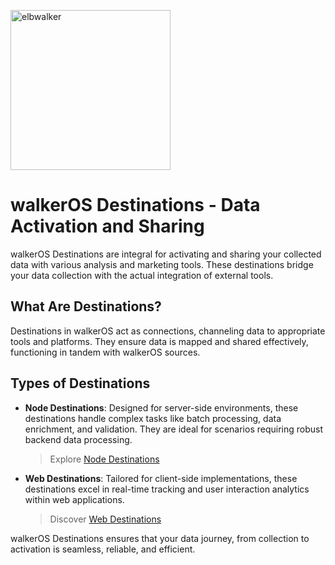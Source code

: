 <p align="left">
  <a href="https://elbwalker.com">
    <img title="elbwalker" src='https://www.elbwalker.com/img/elbwalker_logo.png' width="256px"/>
  </a>
</p>

# walkerOS Destinations - Data Activation and Sharing

walkerOS Destinations are integral for activating and sharing your collected
data with various analysis and marketing tools. These destinations bridge your
data collection with the actual integration of external tools.

## What Are Destinations?

Destinations in walkerOS act as connections, channeling data to appropriate
tools and platforms. They ensure data is mapped and shared effectively,
functioning in tandem with walkerOS sources.

## Types of Destinations

- **Node Destinations**: Designed for server-side environments, these
  destinations handle complex tasks like batch processing, data enrichment, and
  validation. They are ideal for scenarios requiring robust backend data
  processing.

  > Explore
  > [Node Destinations](https://www.elbwalker.com/docs/destinations/node/)

- **Web Destinations**: Tailored for client-side implementations, these
  destinations excel in real-time tracking and user interaction analytics within
  web applications.

  > Discover
  > [Web Destinations](https://www.elbwalker.com/docs/destinations/web/)

walkerOS Destinations ensures that your data journey, from collection to
activation is seamless, reliable, and efficient.
